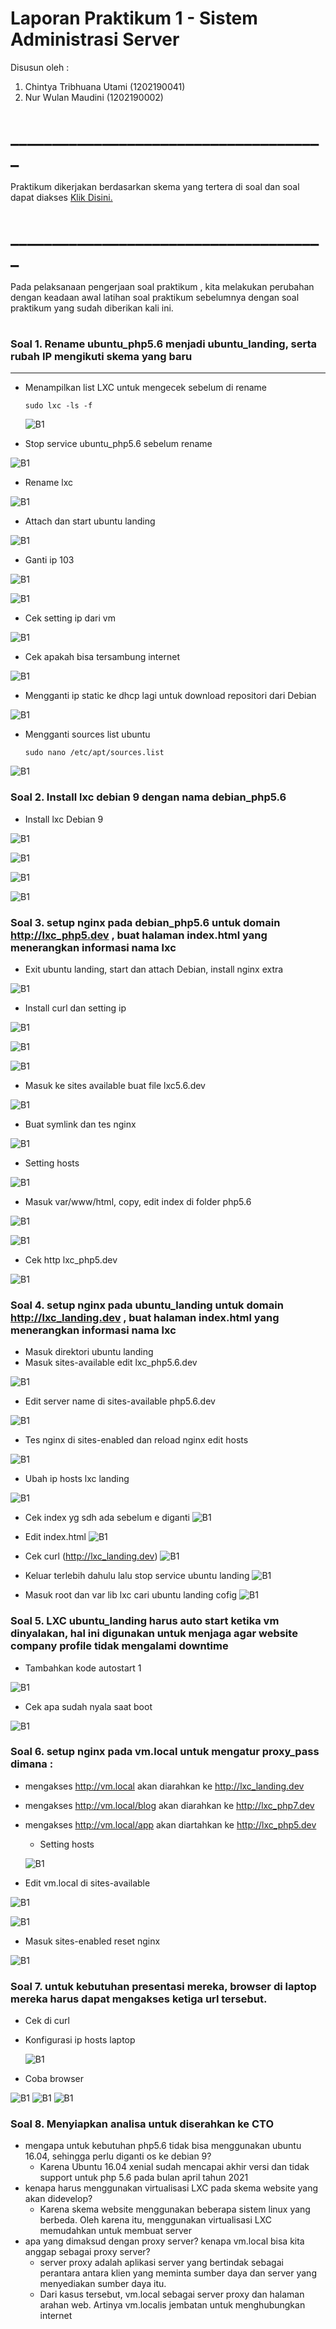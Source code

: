 # Laporan Praktikum 1 - Sistem Administrasi Server 
Disusun oleh :
1. Chintya Tribhuana Utami (1202190041)
2. Nur Wulan Maudini (1202190002)


# ______________________________________

Praktikum dikerjakan berdasarkan skema yang tertera di soal dan soal dapat diakses [Klik Disini.](https://github.com/aldonesia/Sistem-Administrasi-Server-2021/blob/master/modul-1/soal_praktikum.md)
#  ______________________________________
Pada pelaksanaan pengerjaan soal praktikum , kita melakukan perubahan dengan keadaan awal latihan soal praktikum sebelumnya dengan soal praktikum yang sudah diberikan kali ini.
#
#
### Soal 1. Rename ubuntu_php5.6 menjadi ubuntu_landing, serta rubah IP mengikuti skema yang baru
___
- Menampilkan list LXC untuk mengecek sebelum di rename
    ```
    sudo lxc -ls -f
    ```  
    ![B1](asset/Picture1.png)

- Stop service ubuntu_php5.6 sebelum rename

![B1](asset/Picture2.png)

- Rename lxc

![B1](asset/Picture3.png)

- Attach  dan start ubuntu landing

![B1](asset/Picture4.png)

- Ganti ip 103

![B1](asset/Picture5.png)

![B1](asset/Picture6.png)

- Cek setting ip dari vm

![B1](asset/Picture7.png)

- Cek apakah bisa tersambung internet

![B1](asset/Picture8.png)

- Mengganti ip static ke dhcp lagi untuk download repositori dari Debian

![B1](asset/Picture9.png)

- Mengganti sources list ubuntu
    ```
    sudo nano /etc/apt/sources.list
    ```
![B1](asset/Picture10.png)

### Soal 2. Install lxc debian 9 dengan nama debian_php5.6
- Install lxc Debian 9

![B1](asset/Picture11.png)

![B1](asset/Picture12.png)

![B1](asset/Picture13.png)

![B1](asset/Picture14.png)

### Soal 3. setup nginx pada debian_php5.6 untuk domain http://lxc_php5.dev , buat halaman index.html yang menerangkan informasi nama lxc
- Exit ubuntu landing, start dan attach Debian, install nginx extra

![B1](asset/Picture15.png)

- Install curl dan setting ip

![B1](asset/Picture16.png)

![B1](asset/Picture17.png)

![B1](asset/Picture18.png)

- Masuk ke sites available buat file lxc5.6.dev

![B1](asset/Picture19.png)

- Buat symlink dan tes nginx

![B1](asset/Picture20.png)

- Setting hosts

![B1](asset/Picture21.png)

- Masuk var/www/html, copy, edit index di folder php5.6

![B1](asset/Picture22.png)

![B1](asset/Picture23.png)

- Cek http lxc_php5.dev

![B1](asset/Picture24.png)

### Soal 4. setup nginx pada ubuntu_landing untuk domain http://lxc_landing.dev , buat halaman index.html yang menerangkan informasi nama lxc
- Masuk direktori ubuntu landing
- Masuk sites-available edit lxc_php5.6.dev

![B1](asset/Picture25.png)

- Edit server name di sites-available php5.6.dev

![B1](asset/Picture26.png)

- Tes nginx di sites-enabled dan reload nginx edit hosts

![B1](asset/Picture27.png)

- Ubah ip hosts lxc landing

![B1](asset/Picture28.png)

- Cek index yg sdh ada sebelum e diganti
 ![B1](asset/Picture29.png)

- Edit index.html
![B1](asset/Picture30.png)

- Cek curl (http://lxc_landing.dev)
 ![B1](asset/Picture31.png)

- Keluar terlebih dahulu lalu stop service ubuntu landing
 ![B1](asset/Picture32.png)

- Masuk root dan var lib lxc cari ubuntu landing cofig
![B1](asset/Picture33.png)

### Soal 5. LXC ubuntu_landing harus auto start ketika vm dinyalakan, hal ini digunakan untuk menjaga agar website company profile tidak mengalami downtime
- Tambahkan kode autostart 1
 
 ![B1](asset/Picture34.png)

- Cek apa sudah nyala saat boot

![B1](asset/Picture35.png)

### Soal 6. setup nginx pada vm.local untuk mengatur proxy_pass dimana :
- mengakses http://vm.local akan diarahkan ke http://lxc_landing.dev
- mengakses http://vm.local/blog akan diarahkan ke http://lxc_php7.dev
- mengakses http://vm.local/app akan diartahkan ke http://lxc_php5.dev
    - Setting hosts
    
    ![B1](asset/Picture36.png)

- Edit vm.local di sites-available

![B1](asset/Picture37.png)

![B1](asset/Picture38.png)

- Masuk sites-enabled reset nginx

![B1](asset/Picture39.png)

### Soal 7. untuk kebutuhan presentasi mereka, browser di laptop mereka harus dapat mengakses ketiga url tersebut.

- Cek di curl
- Konfigurasi ip hosts laptop

    ![B1](asset/Picture40.png)

- Coba browser

![B1](asset/Picture41.png)
![B1](asset/Picture42.png)
![B1](asset/Picture43.png)


### Soal 8. Menyiapkan analisa untuk diserahkan ke CTO
 - mengapa untuk kebutuhan php5.6 tidak bisa menggunakan ubuntu 16.04, sehingga perlu diganti os ke debian 9?
    - Karena Ubuntu 16.04 xenial sudah mencapai akhir versi dan tidak support untuk php 5.6 pada bulan april tahun 2021
- kenapa harus menggunakan virtualisasi LXC pada skema website yang akan didevelop?
    - Karena skema website menggunakan beberapa sistem linux yang berbeda. Oleh karena itu, menggunakan virtualisasi LXC memudahkan untuk membuat server
- apa yang dimaksud dengan proxy server? kenapa vm.local bisa kita anggap sebagai proxy server?
    - server proxy adalah aplikasi server yang bertindak sebagai perantara antara klien yang meminta sumber daya dan server yang menyediakan sumber daya itu.
    - Dari kasus tersebut, vm.local sebagai server proxy dan halaman arahan web. Artinya vm.localis jembatan untuk menghubungkan internet
